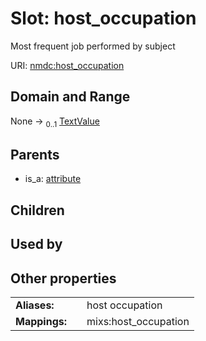 
# Slot: host_occupation


Most frequent job performed by subject

URI: [nmdc:host_occupation](https://microbiomedata/meta/host_occupation)


## Domain and Range

None &#8594;  <sub>0..1</sub> [TextValue](TextValue.md)

## Parents

 *  is_a: [attribute](attribute.md)

## Children


## Used by


## Other properties

|  |  |  |
| --- | --- | --- |
| **Aliases:** | | host occupation |
| **Mappings:** | | mixs:host_occupation |

